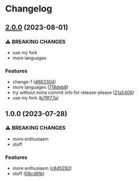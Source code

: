 # Changelog

## [2.0.0](https://github.com/devdoshi/test-release-please/compare/v1.0.0...v2.0.0) (2023-08-01)


### ⚠ BREAKING CHANGES

* use my fork
* more languages

### Features

* change-1 ([4663304](https://github.com/devdoshi/test-release-please/commit/4663304167dd791a43ddcc37f1812ee9b3668476))
* more languages ([718deb8](https://github.com/devdoshi/test-release-please/commit/718deb869cee4fa2e1dfa6555052b85c3870fa23))
* try without extra commit info for release-please ([21a5406](https://github.com/devdoshi/test-release-please/commit/21a54065152b90b8aefc638c53832da59ae6f366))
* use my fork ([b79f77a](https://github.com/devdoshi/test-release-please/commit/b79f77afa50f70a4598803a7754ff81c9d0609ea))

## 1.0.0 (2023-07-28)


### ⚠ BREAKING CHANGES

* more enthusiasm
* stuff

### Features

* more enthusiasm ([c845282](https://github.com/devdoshi/test-release-please/commit/c8452827e7fab352cab3666ad6d8d99fc98158f8))
* stuff ([09cd6fb](https://github.com/devdoshi/test-release-please/commit/09cd6fb663757074a194e78f24175f9cddbc2f02))
